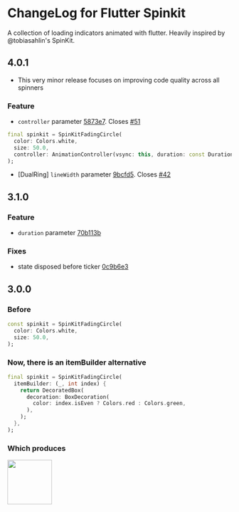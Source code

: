 # ChangeLog for Flutter Spinkit

A collection of loading indicators animated with flutter. Heavily inspired by @tobiasahlin's SpinKit.

## 4.0.1

- This very minor release focuses on improving code quality across all spinners

### Feature

- `controller` parameter [5873e7](https://github.com/jogboms/flutter_spinkit/commit/5873e75430aca52d2ec0c483dcd71a02438f3e8b). Closes [#51](https://github.com/jogboms/flutter_spinkit/issues/51)

```dart
final spinkit = SpinKitFadingCircle(
  color: Colors.white,
  size: 50.0,
  controller: AnimationController(vsync: this, duration: const Duration(milliseconds: 1200)),
);
```
- [DualRing] `lineWidth` parameter [9bcfd5](https://github.com/jogboms/flutter_spinkit/commit/9bcfd507459dfabf50d26a27cdb2c11188fce913). Closes [#42](https://github.com/jogboms/flutter_spinkit/issues/42)

## 3.1.0

### Feature

- `duration` parameter [70b113b](https://github.com/jogboms/flutter_spinkit/commit/70b113b384200e344336d521704a1c96d2864909)

### Fixes

- state disposed before ticker [0c9b6e3](https://github.com/jogboms/flutter_spinkit/commit/0c9b6e388c2f714659b945ece7feb3b7480ba0de)

## 3.0.0

### Before

```dart
const spinkit = SpinKitFadingCircle(
  color: Colors.white,
  size: 50.0,
);
```

### Now, there is an itemBuilder alternative

```dart
final spinkit = SpinKitFadingCircle(
  itemBuilder: (_, int index) {
    return DecoratedBox(
      decoration: BoxDecoration(
        color: index.isEven ? Colors.red : Colors.green,
      ),
    );
  },
);
```

### Which produces

<img src="https://raw.githubusercontent.com/jogboms/flutter_spinkit/master/screenshots/itemBuilder.gif" width="100px">
